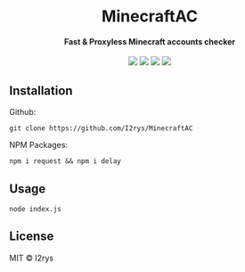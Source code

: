 
<h1 align="center">MinecraftAC</h1>
<h4 align="center">Fast & Proxyless Minecraft accounts checker</h4>
<p align="center">
	<a href="https://github.com/I2rys/MinecraftAC/blob/main/LICENSE"><img src="https://img.shields.io/github/license/I2rys/MinecraftAC?style=flat-square"></img></a>
	<a href="https://github.com/I2rys/MinecraftAC"><img src="https://bettercodehub.com/edge/badge/I2rys/MinecraftAC?branch=main"></a>
	<a href="https://github.com/I2rys/MinecraftAC/issues"><img src="https://img.shields.io/github/issues/I2rys/MinecraftAC.svg"></img></a>
	<a href="https://nodejs.org/"><img src="https://img.shields.io/badge/-Nodejs-green?style=flat-square&logo=Node.js"></img></a>
</p>


## Installation
Github:

    git clone https://github.com/I2rys/MinecraftAC

NPM Packages:

    npm i request && npm i delay
    
## Usage

    node index.js

## License
MIT © I2rys
